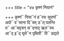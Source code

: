 +++
title = "४७ कृष्णं नियानं"

+++
कृष्णं᳓ निया᳓नं ह᳓रयः सुपर्णा᳓  
अपो᳓ व᳓साना दि᳓वम् उ᳓त् पतन्ति  
त᳓ आ᳓ववृत्रन् स᳓दनाद् ऋत᳓स्य  
आ᳓द् इ᳓द् घृते᳓न पृथिवी᳓ वि᳓ उद्यते